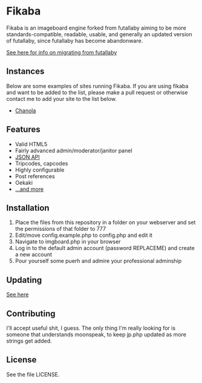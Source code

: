 # Fikaba 
Fikaba is an imageboard engine forked from futallaby aiming to be more standards-compatible, readable, usable, and generally an updated version of futallaby, since futallaby has become abandonware.

[See here for info on migrating from futallaby](https://github.com/knarka/fikaba/blob/master/docs/migrate.md)

## Instances
Below are some examples of sites running Fikaba. If you are using fikaba and want to be added to the list, please make a pull request or otherwise contact me to add your site to the list below.

* [Chanola](http://chanola.netau.net/board/)

## Features
* Valid HTML5
* Fairly advanced admin/moderator/janitor panel
* [JSON API](https://github.com/knarka/fikaba/blob/master/docs/api.md)
* Tripcodes, capcodes
* Highly configurable
* Post references
* Oekaki
* [...and more](https://github.com/knarka/fikaba/blob/master/docs/features.md)

## Installation
1. Place the files from this repository in a folder on your webserver and set the permissions of that folder to 777
2. Edit/move config.example.php to config.php and edit it
3. Navigate to imgboard.php in your browser
4. Log in to the default admin account (password REPLACEME) and create a new account
5. Pour yourself some puerh and admire your professional adminship

## Updating
[See here](https://github.com/knarka/fikaba/blob/master/docs/update.md)

## Contributing
I'll accept useful shit, I guess. The only thing I'm really looking for is someone that understands moonspeak, to keep jp.php updated as more strings get added.

## License
See the file LICENSE.

